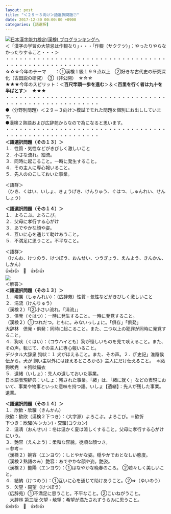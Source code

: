 ```yaml
---
layout: post
title: "＜２９－３向け＞語選択問題⑦"
date: 2017-12-30 00:00:00 +0900
categories: [語選択]
---
```


[![](/syuusyuu9701/assets/images/＜２９－３向け＞語選択問題⑦-br_c_3028_1.gif)](http://blog.with2.net/link.php?1659096:3028 "日本漢字能力検定(漢検) ブログランキングへ")[日本漢字能力検定(漢検) ブログランキングへ](http://blog.with2.net/link.php?1659096:3028)  
＜「漢字の学習の大禁忌は作輟なり」・・・「作輟（サクテツ）」：やったりやらなかったりすること・・・＞  
・・・・・・・・・・・・・・・・・・・・・・・・・・・・・・・・・・・・・・・・・・・・・・・・・・・・・・・・・  
☆☆☆今年のテーマ　　：①漢検１級１９９点以上　②好きな古代史の研究深化（古田説の研究）　③（非公開）　☆☆☆　　  
★★★今年のスピリット：＜**百尺竿頭一歩を進む**＞＆＜**百里を行く者は九十を半ばとす**＞　★★★  
・・・・・・・・・・・・・・・・・・・・・・・・・・・・・・・・・・・・・・・・・・・・・・・・・・・・・・・・・  
●（分野別問題）＜２９－３向け＞模試でモれた問題を個別にお出ししています。  
●漢検２熟語および広辞苑からなので為になると思います。  
・・・・・・・・・・・・・・・・・・・・・・・・・・・・・・・・・・・・・・・・・・・・・・・・・・・・・・・・・  
**＜語選択問題（その１３）＞**　  
１．性質・気性などがきびしく激しいこと  
２．小さな流れ。細流。  
３．同時に起こること。一時に発生すること。  
４．その主人に専心報いること。  
５．先人ののこしておいた事業。  
  
＜語群＞  
（ひき、くはい、いしょ、きょうげき、けんりゅう、ぐはつ、しゅんれい、せんしょう）  
  
**＜語選択問題（その１４）＞**　  
１．よろこぶ。よろこび。  
２．父母に孝行する心がけ  
３．あでやかな顔や姿。  
４．互いに心を通じて助けあうこと。  
５．不満足に思うこと。不平なこと。  
  
＜語群＞  
（けんお、けつのう、けつぼう、おんせい、つうぎょう、えんよう、きんかん、しかん）  
👍👍👍　🐔　👍👍👍  
![](/syuusyuu9701/assets/images/＜２９－３向け＞語選択問題⑦-a7bb735fd180ddc5fa96ae6b9051845b.png)  
＜解答＞  
**＜語選択問題（その１３）＞**　  
１．峻厲（しゅんれい）：（広辞苑）性質・気性などがきびしく激しいこと  
２．涓流（けんりゅう）  
（漢検２）「②小さい流れ。「涓流」」  
３．俱発（ぐはつ）：一時に発生すること。一時に発覚すること。  
（漢検２）①つれだつ。ともに。みないっしょに。「俱存」「俱発」  
大辞林　倶発・俱発：同時に起こること。また、二つ以上の犯罪が同時に発覚すること。  
４．狗吠（くはい）：（コウハイとも）狗が怪しいものを見て吠えること。また、その声。転じて、その主人に専心報いること。  
デジタル大辞泉 狗吠：１ 犬がほえること。また、その声。２．《「史記」淮陰侯伝から。犬が 飼い主以外にはほえるところから》主人にだけ仕えること。　＊跖狗吠尭　＊狗吠緇衣  
５．遺緒（いしょ）：先人の遺しておいた事業。  
日本語表現辞典：いしょ：残された事業。「緒」は、「緒に就く」などの表現において、事業や物事といった意味を持つ語。いしょ【遺緒】：先人が残した事業。遺業。  
  
**＜語選択問題（その１４）＞**　  
１．欣歓・欣驩（きんかん）  
欣歓：歓欣（漢検２下つき）：（大字源）よろこぶ。よろこび。＝歓忻  
下つき：欣驩(キンカン)・交驩(コウカン)  
２．温凊（おんせい）：冬は温かく夏は涼しくすること。父母に孝行する心がけにいう。  
３．艶容（えんよう）：柔和な容貌。従順な顔つき。  
＝参考＝  
（漢検２）婉容（エンヨウ）：しとやかな姿。穏やかでおとなしい態度。  
（漢検２熟語のみ）艶容：あでやかな顔や姿。艶姿。　  
（漢検２）艶陽（エンヨウ）：①はなやかな晩春のころ。 ②若々しく美しいこと。  
４．結納（けつのう）：①互いに心を通じて助けあうこと。②⇒（ゆいのう）  
５．欠望・闕望（けつぼう）  
（広辞苑）①不満足に思うこと。不平なこと。②こいねがうこと。  
　大辞林 第三版 欠望・觖望：希望が満たされずうらみに思うこと。  
👍👍👍　🐔　👍👍👍